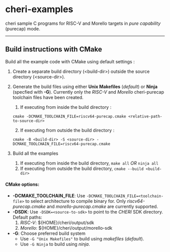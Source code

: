 # cheri-examples
cheri sample C programs for RISC-V and Morello targets in *pure capability* (purecap) mode.

------
## Build instructions with CMake
Build all the example code with CMake using default settings :
1. Create a separate build directory (\<build-dir\>) outside the source directory (\<source-dir\>).
2. Generate the build files using either **Unix Makefiles** (*default*) or **Ninja** (specfied
   with **-G**). Currently only the *RISC-V* and *Morello* cheri-purecap toolchain files have
   been created.
   1. If executing from inside the build directory :

   `cmake -DCMAKE_TOOLCHAIN_FILE=riscv64-purecap.cmake <relative-path-to-source-dir>`

   2. If executing from outside the build directory :

   `cmake -B <build-dir> -S <source-dir> -DCMAKE_TOOLCHAIN_FILE=riscv64-purecap.cmake`

3. Build all the examples
   1. If executing from inside the build directory,  `make all` *OR* `ninja all`
   2. If executing from outside the build directory, `cmake --build <build-dir>`

#### CMake options:
* **-DCMAKE_TOOLCHAIN_FILE**: Use `-DCMAKE_TOOLCHAIN_FILE=<toolchain-file>` to select
  architecture to compile binary for. Only *riscv64-purecap.cmake* and *morello-purecap.cmake*
  are currently supported.
* **-DSDK**: Use `-DSDK=<source-to-sdk>` to point to the *CHERI* SDK directory.
  Default paths:
  1. *RISC-V*: ${HOME}/cheri/output/sdk
  2. *Morello*: ${HOME}/cheri/output/morello-sdk
* **-G**: Choose preferred build system
  - Use `-G "Unix Makefiles"` to build using *makefiles* (*default*).
  - Use `-G Ninja` to build using *ninja*.
